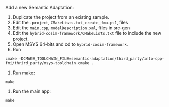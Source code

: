 Add a new Semantic Adaptation:
1. Duplicate the project from an existing sample.
1. Edit the `.project`, `CMakeLists.txt`, `create_fmu.ps1`, files
1. Edit the `main.cpp`, `modelDescription.xml`, files in src-gen
1. Edit the `hybrid-cosim-framework/CMakeLists.txt` file to include the new project.
1. Open MSYS 64-bits and cd to `hybrid-cosim-framework`.
1. Run
```
cmake -DCMAKE_TOOLCHAIN_FILE=semantic-adaptation/third_party/into-cpp-fmi/thrird_party/msys-toolchain.cmake .
```
1. Run make:
```
make
```
1. Run the main app:
```
make
```
